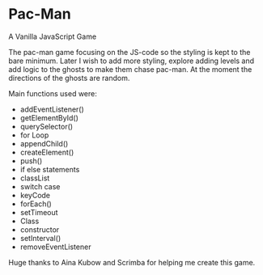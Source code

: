 # Pac-Man
A Vanilla JavaScript Game

The pac-man game focusing on the JS-code so the styling is kept to the bare minimum. Later I wish to add more styling, explore adding levels and add logic to the ghosts to make them chase pac-man. At the moment the directions of the ghosts are random.

Main functions used were:

   * addEventListener()
   * getElementById()
   * querySelector()
   * for Loop
   * appendChild()
   * createElement()
   * push()
   * if else statements
   * classList
   * switch case
   * keyCode
   * forEach()
   * setTimeout
   * Class
   * constructor
   * setInterval()
   * removeEventListener

Huge thanks to Aina Kubow and Scrimba for helping me create this game. 
